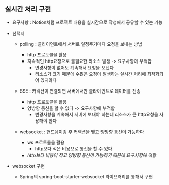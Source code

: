 ## 실시간 처리 구현
- 요구사항 : Notion처럼 프로젝트 내용을 실시간으로 작성해서 공유할 수 있는 기능

- 선택지
	- polling : 클라이언트에서 서버로 일정주기마다 요청을 보내는 방법
		- http 프로토콜을 활용
		- 지속적인 http요청으로 불필요한 리소스 발생 -> 요구사항에 부적합
			- 변경사항이 없어도 계속해서 요청을 보낸다
			- 리소스가 크기 때문에 수많은 요청이 발생하는 실시간 처리에 최적화되어 있지않다

	
	- SSE : 커넥션이 연결되면 서버에서만 클라이언트로 데이터를 전송
		- http 프로토콜을 활용
		- 양방향 통신을 할 수 없다 -> 요구사항에 부적합
			- 변경사항을 계속해서 서버에 보내야 하는데 리소스가 큰 http요청을 사용해야 한다
		
	
	- websocket : 핸드쉐이킹 후 커넥션을 맺고 양방향 통신이 가능하다
		- ws 프로토콜을 활용
			- http보다 적은 비용으로 통신을 할 수 있다
		- *http보다 비용이 적고 양방향 통신이 가능하기 때문에 요구사항에 적합*
	
- websocket 구현
	- Spring의 spring-boot-starter-websocket 라이브러리를 통해서 구현
